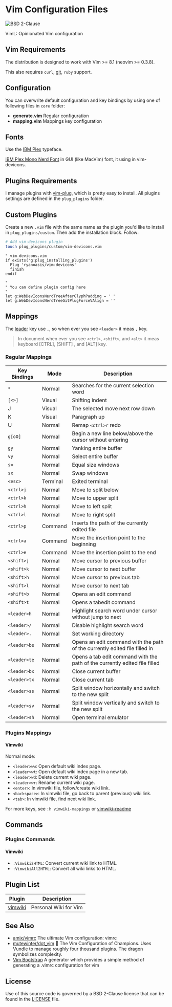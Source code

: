 # Vim Configuration Files

![](https://img.shields.io/badge/License-BSD%202--Clause-blue.svg?style=flat-square "BSD 2-Clause")

VimL: Opinionated Vim configuration

## Vim Requirements

The distribution is designed to work with Vim >= 8.1 (neovim >= 0.3.8).

This also requires `curl`, [git](https://git-scm.com), `ruby` support.

## Configuration

You can overwrite default configuration and key bindings by using one of
following files in `core` folder:

- **generate.vim** Regular configuration
- **mapping.vim** Mappings key configuration

## Fonts

Use the [IBM Plex](https://github.com/IBM/plex) typeface.

[IBM Plex Mono Nerd Font](https://github.com/ryanoasis/nerd-fonts/tree/master/patched-fonts/IBMPlexMono/Mono/complete)
in GUI (like MacVim) font, it using in vim-devicons.

## Plugins Requirements

I manage plugins with [vim-plug](https://github.com/junegunn/vim-plug), which is pretty easy to install.
All plugins settings are defined in the `plug_plugins` folder.

## Custom Plugins

Create a new `.vim` file with the same name as the plugin you'd like to install
in `plug_plugins/custom`. Then add the installation block. Follow:

```sh
# Add vim-devicons plugin
touch plug_plugins/custom/vim-devicons.vim
```

```vim
" vim-devicons.vim
if exists('g:plug_installing_plugins')
  Plug 'ryanoasis/vim-devicons'
  finish
endif

"
" You can define plugin config here
"
let g:WebDevIconsNerdTreeAfterGlyphPadding = ' '
let g:WebDevIconsNerdTreeGitPlugForceVAlign = ''
```

## Mappings

The [leader](http://learnvimscriptthehardway.stevelosh.com/chapters/06.html#leader) key use `,`,
so when ever you see `<leader>` it meas `,` key.

> In document when ever you see `<ctrl>`, `<shift>`, and `<alt>` it meas keyboard \[CTRL\], \[SHIFT\]
> , and \[ALT\] key.

### Regular Mappings

| Key Bindings   | Mode          | Description                                                                |
| -------------- | ------------- | -------------------------------------------------------------------------- |
| `*`            | Normal        | Searches for the current selection word                                    |
| `[<>]`         | Visual        | Shifting indent                                                            |
| J              | Visual        | The selected move next row down                                            |
| K              | Visual        | Paragraph up                                                               |
| U              | Normal        | Remap `<ctrl>r` redo                                                       |
| `g[oO]`        | Normal        | Begin a new line below/above the cursor without entering                   |
| `gy`           | Normal        | Yanking entire buffer                                                      |
| `vy`           | Normal        | Select entire buffer                                                       |
| `s=`           | Normal        | Equal size windows                                                         |
| `sx`           | Normal        | Swap windows                                                               |
| `<esc>`        | Terminal      | Exited terminal                                                            |
| `<ctrl>j`      | Normal        | Move to split below                                                        |
| `<ctrl>k`      | Normal        | Move to upper split                                                        |
| `<ctrl>h`      | Normal        | Move to left split                                                         |
| `<ctrl>l`      | Normal        | Move to right split                                                        |
| `<ctrl>p`      | Command       | Inserts the path of the currently edited file                              |
| `<ctrl>a`      | Command       | Move the insertion point to the beginning                                  |
| `<ctrl>e`      | Command       | Move the insertion point to the end                                        |
| `<shift>j`     | Normal        | Move cursor to previous buffer                                             |
| `<shift>k`     | Normal        | Move cursor to next buffer                                                 |
| `<shift>h`     | Normal        | Move cursor to previous tab                                                |
| `<shift>l`     | Normal        | Move cursor to next tab                                                    |
| `<shift>b`     | Normal        | Opens an edit command                                                      |
| `<shift>t`     | Normal        | Opens a tabedit command                                                    |
| `<leader>h`    | Normal        | Highlight search word under cursor without jump to next                    |
| `<leader>/`    | Normal        | Disable highlight search word                                              |
| `<leader>.`    | Normal        | Set working directory                                                      |
| `<leader>be`   | Normal        | Opens an edit command with the path of the currently edited file filled in |
| `<leader>te`   | Normal        | Opens a tab edit command with the path of the currently edited file filled |
| `<leader>bx`   | Normal        | Close current buffer                                                       |
| `<leader>tx`   | Normal        | Close current tab                                                          |
| `<leader>ss`   | Normal        | Split window horizontally and switch to the new split                      |
| `<leader>sv`   | Normal        | Split window vertically and switch to the new split                        |
| `<leader>sh`   | Normal        | Open terminal emulator                                                     |

### Plugins Mappings

#### Vimwiki

Normal mode:

- `<leader>ww`: Open default wiki index page.
- `<leader>wt`: Open default wiki index page in a new tab.
- `<leader>wd`: Delete current wiki page.
- `<leader>wr`: Rename current wiki page.
- `<enter>`: In vimwiki file, follow/create wiki link.
- `<backspace>`: In vimwiki file, go back to parent (previous) wiki link.
- `<tab>`: In vimwiki file, find next wiki link.

For more keys, see `:h vimwiki-mappings` or [vimwiki-readme](http://github.com/vimwiki/vimwiki#key-bindings)

## Commands

### Plugins Commands

#### Vimwiki

- `:Vimwiki2HTML`: Convert current wiki link to HTML.
- `:VimwikiAll2HTML`: Convert all wiki links to HTML.

## Plugin List

<!-- prettier-ignore-start -->
<!-- PLUGIN_LIST_BEGIN -->
| Plugin | Description |
| ------ | ----------- |
| [vimwiki](https://github.com/vimwiki/vimwiki) | Personal Wiki for Vim |
<!-- PLUGIN_LIST_END -->
<!-- prettier-ignore-end -->

## See Also

- [amix/vimrc](https://github.com/amix/vimrc) The ultimate Vim configuration: vimrc
- [mutewinter/dot_vim](https://github.com/mutewinter/dot_vim) 🐉 The Vim Configuration of Champions.
  Uses Vundle to manage roughly four thousand plugins. The dragon symbolizes complexity.
- [Vim Bootstrap](https://vim-bootstrap.com) A generator which provides a simple method of generating
  a .vimrc configuration for vim

## License

Use of this source code is governed by a BSD 2-Clause license that can be
found in the [LICENSE](./LICENSE) file.

<!--
References Link
-->

<!--
Plugins Link
-->

<!--
[//]: <> vim: set nofoldenable ft=markdown :
-->
